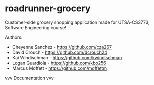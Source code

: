 # roadrunner-grocery
Customer-side grocery shopping application made for UTSA-CS3773, Software Engineering course!

Authors:
- Cheyenne Sanchez - https://github.com/cza267
- David Crouch - https://github.com/dcrouch24
- Kai Windischman - https://github.com/kwindischman 
- Logan Guardiola - https://github.com/kbo256
- Marcus Moffett - https://github.com/moffettm
  
vvv Documentation vvv
